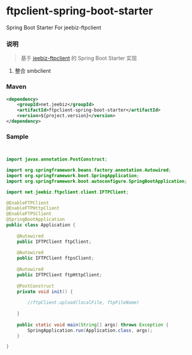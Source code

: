 # ftpclient-spring-boot-starter
Spring Boot Starter For jeebiz-ftpclient

### 说明

 > 基于 [jeebiz-ftpclient](https://github.com/Jeebiz/jeebiz-ftpclient) 的 Spring Boot Starter 实现

1. 整合 smbclient

### Maven

``` xml
<dependency>
	<groupId>net.jeebiz</groupId>
	<artifactId>ftpclient-spring-boot-starter</artifactId>
	<version>${project.version}</version>
</dependency>
```

### Sample

```java


import javax.annotation.PostConstruct;

import org.springframework.beans.factory.annotation.Autowired;
import org.springframework.boot.SpringApplication;
import org.springframework.boot.autoconfigure.SpringBootApplication;

import net.jeebiz.ftpclient.client.IFTPClient;

@EnableFTPClient
@EnableFTPHttpClient
@EnableFTPSClient
@SpringBootApplication
public class Application {
	
	@Autowired
	public IFTPClient ftpClient;
	
	@Autowired
	public IFTPClient ftpsClient;
	
	@Autowired
	public IFTPClient ftpHttpClient;
	
	@PostConstruct
	private void init() {
		
		//ftpClient.upload(localFile, ftpFileName)
		
	}
	
	public static void main(String[] args) throws Exception {
		SpringApplication.run(Application.class, args);
	}

}

```
